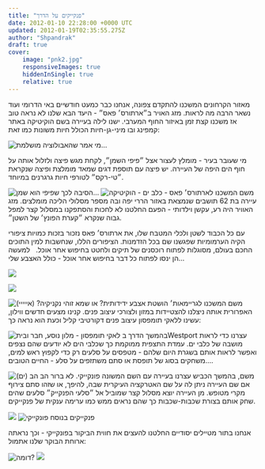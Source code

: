 ```yaml
---
title: "פנקייקים על הדרך"
date: 2012-01-10 22:28:00 +0000 UTC
updated: 2012-01-19T02:35:55.275Z
author: "Shpandrak"
draft: true
cover:
    image: "pnk2.jpg"
    responsiveImages: true
    hiddenInSingle: true
    relative: true
---
```


מאזור הקרחונים המשכנו להתקדם צפונה, אנחנו כבר כמעט חודשיים באי הדרומי ועוד נשאר הרבה מה לראות. מזג האויר ב״ארתורס׳ פאס״ - היעד הבא שלנו לא נראה טוב אז משכנו קצת זמן באיזור החוף המערבי. ישנו לילה בעיירה בשם הוקיטיקה באתר קמפינג ובו מיני-גן-חיות הכולל חיות משונות כמו זאת:

![](Photo-Jan-8,-2012-10:01-AM.jpg "מי אמר שהאבולוציה מושלמת...")


מי שעובר בעיר - מומלץ לעצור אצל ״פיפי השמן״, לקחת מגש פיצה ולזלול אותה על חוף הים היפה של העיירה. יש פיצה עם תוספת דגים שמאד מומלצת ופיצה שנקראת ״טי-רקס״ לטורפי חיות גרגרנים במיוחד.

![](Photo-Jan-8,-2012-8:43-AM.jpg "הסיבה לכך שפיפי הוא שמן...")
![](Photo-Jan-8,-2012-9:07-AM.jpg "כלב ים - הוקיטיקה")
משם המשכנו לארתורס׳ פאס - עיירה בת 62 תושבים שנמצאת באזור הררי יפה ובה מספר מסלולי הליכה מומלצים. מזג האוויר היה רע, עקשן וילדותי - הפעם החלטנו לא לחכות והסתפקנו במסלול קצר למפל גבוה שנקרא ״קערת הפונץ׳ של השטן״.

[](sat.jpg "קערת הפונץ׳ של הוד לוציפריותו")

עם כל הכבוד לשטן ולכלי המטבח שלו, את ארתורס׳ פאס נזכור בזכות כמויות ציפורי הקיה הערמומיות שפגשנו שם בכל הזדמנות. הציפורים הללו, שנחשבות למין התוכים החכם בעולם, מסוגלות לפתוח רוכסנים של תיקים ולחטט בחיפוש אחר אוכל.   למעשה הן ינסו לפתוח כל דבר בחיפוש אחר אוכל - כולל האצבע שלי...

![](Photo-Jan-9,-2012-2:12-AM.jpg)

![](Photo-Jan-9,-2012-2:13-AM.jpg)

![](Photo-Jan-9,-2012-2:16-AM.jpg "הושטת אצבע ידידותית? או שמא זוהי נקניקיה? (אייייי)")
משם המשכנו לגריימאות׳ האפרורית אותה ניצלנו להצטיידות במזון ולצורכי עיצוב פנים. קנינו מצעים חדשים ווילון, עשינו ללאקי תומפסון עיצוב פנים דקורטיבי קליל וכעת הוא נראה כך:

![](Photo-Jan-9,-2012-11:28-AM.jpg "לאקי תומפסון - מלון נוסע, חבר ובית")
בהמשך הדרך בWestport עצרנו כדי לראות מושבה של כלבי ים. עמדת התצפית ממוקמת כך שכלבי הים לא יודעים שהם נצפים ואפשר לראות אותם בשגרת היום שלהם - מטפסים על סלעים רק כדי לקפוץ ראש למים, משחקים בסוג של תופסת או סתם משתזפים על סלע - החיים הטובים....

![](Photo-Jan-19,-2012-2:56-PM.jpg "הב הב (ים)")
משם, בהמשך הכביש עצרנו בעיירה עם השם המשונה פונקייקי. לא ברור אם שם העיירה ניתן לה על שם האטרקציה העיקרית שבה, להיפך, או שזהו סתם צירוף מקרי מטופש. מן העיירה יוצא מסלול קצר שמוביל אל ״סלעי הפנקייק״ סלעים שהים שחק אותם בצורת שכבות-שכבות כך שהם נראים ממש כמו ערימה ענקית של פנקייקים.

![](pnk1.jpg)
![](pnk2.jpg "פנקייקים בנוסח פונקייקי")

אנחנו בתור מטיילים יסודיים החלטנו להעצים את חווית הביקור בפונקייקי - וכך נראתה ארוחת הבוקר שלנו אתמול:

![](Photo-Jan-17,-2012-11:34-PM.jpg "דומה?")
![](Photo-Jan-17,-2012-11:38-PM.jpg)
